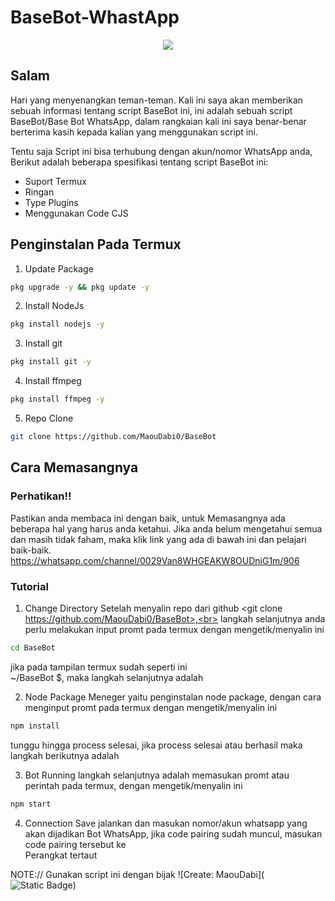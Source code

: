 # BaseBot-WhastApp

<p align="center">
<img src="https://files.catbox.moe/7t0628.jpg">

## Salam
   Hari yang menyenangkan teman-teman. Kali ini saya akan memberikan sebuah informasi tentang script BaseBot ini, ini adalah sebuah script BaseBot/Base Bot WhatsApp,   dalam rangkaian kali ini saya benar-benar berterima kasih kepada kalian yang menggunakan script ini.

   Tentu saja Script ini bisa terhubung dengan akun/nomor WhatsApp anda, Berikut adalah beberapa spesifikasi tentang script BaseBot ini:

- Suport Termux
- Ringan
- Type Plugins
- Menggunakan Code CJS

## Penginstalan Pada Termux

1. Update Package

```bash
pkg upgrade -y && pkg update -y
```

2. Install NodeJs

```bash
pkg install nodejs -y
```

3. Install git

```bash
pkg install git -y
```
4. Install ffmpeg

```bash
pkg install ffmpeg -y
```
5. Repo Clone

```bash
git clone https://github.com/MaouDabi0/BaseBot
```

## Cara Memasangnya

### Perhatikan!!
  Pastikan anda membaca ini dengan baik, untuk Memasangnya ada beberapa hal yang harus anda ketahui. Jika anda belum mengetahui semua dan masih tidak faham, maka klik link yang ada di bawah ini dan pelajari baik-baik.
  https://whatsapp.com/channel/0029Van8WHGEAKW8OUDniG1m/906

### Tutorial

1. Change Directory
   Setelah menyalin repo dari github 
   <git clone https://github.com/MaouDabi0/BaseBot>,<br> langkah selanjutnya anda perlu melakukan input promt pada termux dengan mengetik/menyalin ini
   
```bash
cd BaseBot
```

   jika pada tampilan termux sudah seperti ini<br> ~/BaseBot $, maka langkah selanjutnya adalah<br>

2. Node Package Meneger
   yaitu penginstalan node package, dengan cara menginput promt pada termux dengan mengetik/menyalin ini

```bash
npm install
```
   tunggu hingga process selesai, jika process selesai atau berhasil maka langkah berikutnya adalah<br>

3. Bot Running
   langkah selanjutnya adalah memasukan promt atau perintah pada termux, dengan mengetik/menyalin ini

```bash
npm start
```

4. Connection Save
   jalankan dan masukan nomor/akun whatsapp yang akan dijadikan Bot WhatsApp, jika code pairing sudah muncul, masukan code pairing tersebut ke<br>
   Perangkat tertaut

NOTE:// Gunakan script ini dengan bijak
![Create: MaouDabi](![Static Badge](https://img.shields.io/badge/Create%3A-Maou_Dabi-0?style=flat))
